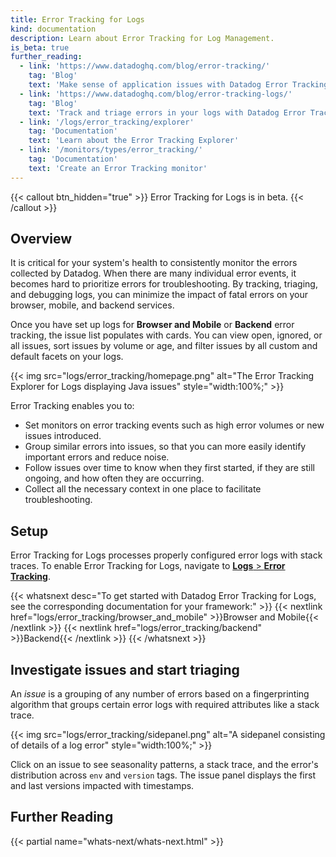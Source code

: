 ```yaml
---
title: Error Tracking for Logs
kind: documentation
description: Learn about Error Tracking for Log Management.
is_beta: true
further_reading:
  - link: 'https://www.datadoghq.com/blog/error-tracking/'
    tag: 'Blog'
    text: 'Make sense of application issues with Datadog Error Tracking'
  - link: 'https://www.datadoghq.com/blog/error-tracking-logs/'
    tag: 'Blog'
    text: 'Track and triage errors in your logs with Datadog Error Tracking'
  - link: '/logs/error_tracking/explorer'
    tag: 'Documentation'
    text: 'Learn about the Error Tracking Explorer'
  - link: '/monitors/types/error_tracking/'
    tag: 'Documentation'
    text: 'Create an Error Tracking monitor'
---
```


{{< callout btn_hidden="true" >}}
  Error Tracking for Logs is in beta.
{{< /callout >}} 

## Overview

It is critical for your system's health to consistently monitor the errors collected by Datadog. When there are many individual error events, it becomes hard to prioritize errors for troubleshooting. By tracking, triaging, and debugging logs, you can minimize the impact of fatal errors on your browser, mobile, and backend services.

Once you have set up logs for **Browser and Mobile** or **Backend** error tracking, the issue list populates with cards. You can view open, ignored, or all issues, sort issues by volume or age, and filter issues by all custom and default facets on your logs.

{{< img src="logs/error_tracking/homepage.png" alt="The Error Tracking Explorer for Logs displaying Java issues" style="width:100%;" >}}

Error Tracking enables you to:

- Set monitors on error tracking events such as high error volumes or new issues introduced.
- Group similar errors into issues, so that you can more easily identify important errors and reduce noise.
- Follow issues over time to know when they first started, if they are still ongoing, and how often they are occurring.
- Collect all the necessary context in one place to facilitate troubleshooting.

## Setup

Error Tracking for Logs processes properly configured error logs with stack traces. To enable Error Tracking for Logs, navigate to [**Logs** > **Error Tracking**][1].

{{< whatsnext desc="To get started with Datadog Error Tracking for Logs, see the corresponding documentation for your framework:" >}}
    {{< nextlink href="logs/error_tracking/browser_and_mobile" >}}Browser and Mobile{{< /nextlink >}}
    {{< nextlink href="logs/error_tracking/backend" >}}Backend{{< /nextlink >}}
{{< /whatsnext >}}

## Investigate issues and start triaging

An *issue* is a grouping of any number of errors based on a fingerprinting algorithm that groups certain error logs with required attributes like a stack trace.

{{< img src="logs/error_tracking/sidepanel.png" alt="A sidepanel consisting of details of a log error" style="width:100%;" >}}

Click on an issue to see seasonality patterns, a stack trace, and the error's distribution across `env` and `version` tags. The issue panel displays the first and last versions impacted with timestamps. 

## Further Reading

{{< partial name="whats-next/whats-next.html" >}}

[1]: https://app.datadoghq.com/logs/error-tracking
